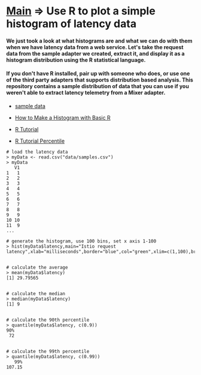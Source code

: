 # [Main](../#tutorial-exercises) => Use R to plot a simple histogram of latency data

#### We just took a look at what histograms are and what we can do with them when we have latency data from a web service. Let's take the request data from the sample adapter we created, extract it, and display it as a histogram distribution using the R statistical language.

#### If you don't have R installed, pair up with someone who does, or use one of the third party adapters that supports distribution based analysis. This repository contains a sample distribution of data that you can use if you weren't able to extract latency telemetry from a Mixer adapter.

* [sample data](/data/samples.csv)
* [How to Make a Histogram with Basic R](https://www.r-bloggers.com/how-to-make-a-histogram-with-basic-r/)
* [R Tutorial](http://www.r-tutor.com/)

* [R Tutorial Percentile](http://www.r-tutor.com/elementary-statistics/numerical-measures/percentile)

```
# load the latency data
> myData <- read.csv("data/samples.csv")
> myData
   V1
1   1
2   2
3   3
4   4
5   5
6   6
7   7
8   8
9   9
10 10
11  9
...

# generate the histogram, use 100 bins, set x axis 1-100
> hist(myData$latency,main="Istio request latency",xlab="milliseconds",border="blue",col="green",xlim=c(1,100),breaks=100)


# calculate the average
> mean(myData$latency)
[1] 29.79565


# calculate the median
> median(myData$latency)
[1] 9


# calculate the 90th percentile
> quantile(myData$latency, c(0.9))
90%
 72


# calculate the 99th percentile
> quantile(myData$latency, c(0.99))
   99%
107.15

```
